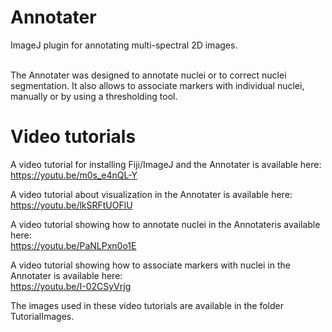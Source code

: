 # Annotater
ImageJ plugin for annotating multi-spectral 2D images.

<br />
The Annotater was designed to annotate nuclei or to correct nuclei segmentation. It also allows to associate markers with individual nuclei, manually or by using a thresholding tool.

# Video tutorials
A video tutorial for installing Fiji/ImageJ and the Annotater is available here:<br />
https://youtu.be/m0s_e4nQL-Y<br />

A video tutorial about visualization in the Annotater is available here:<br />
https://youtu.be/lkSRFtUOFlU<br />

A video tutorial showing how to annotate nuclei in the Annotateris available here:<br />
https://youtu.be/PaNLPxn0o1E<br />

A video tutorial showing how to associate markers with nuclei in the Annotater is available here:<br />
https://youtu.be/I-02CSyVrjg<br />

The images used in these video tutorials are available in the folder TutorialImages.
